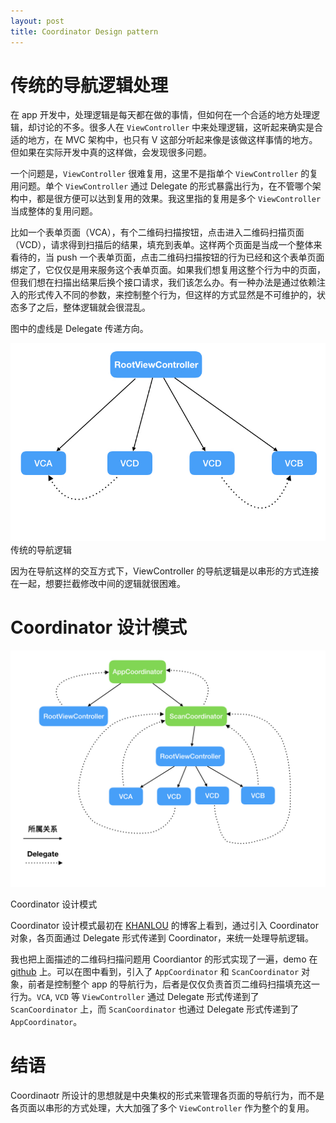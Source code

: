 ```yaml
---
layout: post
title: Coordinator Design pattern
---
```


# 传统的导航逻辑处理
在 app 开发中，处理逻辑是每天都在做的事情，但如何在一个合适的地方处理逻辑，却讨论的不多。很多人在 `ViewController` 中来处理逻辑，这听起来确实是合适的地方，在 MVC 架构中，也只有 V 这部分听起来像是该做这样事情的地方。但如果在实际开发中真的这样做，会发现很多问题。

一个问题是，`ViewController` 很难复用，这里不是指单个 `ViewController` 的复用问题。单个 `ViewController` 通过 Delegate 的形式暴露出行为，在不管哪个架构中，都是很方便可以达到复用的效果。我这里指的复用是多个 `ViewController` 当成整体的复用问题。

比如一个表单页面（VCA），有个二维码扫描按钮，点击进入二维码扫描页面（VCD），请求得到扫描后的结果，填充到表单。这样两个页面是当成一个整体来看待的，当 push 一个表单页面，点击二维码扫描按钮的行为已经和这个表单页面绑定了，它仅仅是用来服务这个表单页面。如果我们想复用这整个行为中的页面，但我们想在扫描出结果后换个接口请求，我们该怎么办。有一种办法是通过依赖注入的形式传入不同的参数，来控制整个行为，但这样的方式显然是不可维护的，状态多了之后，整体逻辑就会很混乱。

图中的虚线是 Delegate 传递方向。

![001](/static/coordinator/002.jpeg)
传统的导航逻辑



因为在导航这样的交互方式下，ViewController 的导航逻辑是以串形的方式连接在一起，想要拦截修改中间的逻辑就很困难。

# Coordinator 设计模式
![001](/static/coordinator/001.jpeg)

Coordinator 设计模式



Coordinator 设计模式最初在 [KHANLOU](http://khanlou.com/2015/01/the-coordinator/) 的博客上看到，通过引入 Coordinator 对象，各页面通过 Delegate 形式传递到 Coordinator，来统一处理导航逻辑。

我也把上面描述的二维码扫描问题用 Coordiantor 的形式实现了一遍，demo 在 [github][coordinator-demo] 上。可以在图中看到，引入了 `AppCoordinator` 和 `ScanCoordinator` 对象，前者是控制整个 app 的导航行为，后者是仅仅负责首页二维码扫描填充这一行为。`VCA`, `VCD` 等 `ViewController` 通过 Delegate 形式传递到了 `ScanCoordinator` 上，而 `ScanCoordinator` 也通过 Delegate 形式传递到了 `AppCoordinator`。



# 结语

Coordinaotr 所设计的思想就是中央集权的形式来管理各页面的导航行为，而不是各页面以串形的方式处理，大大加强了多个 `ViewController` 作为整个的复用。



[coordinator]: http://khanlou.com/2015/01/the-coordinator/
[coordinator-demo]: https://github.com/songzhou21/CoordinatorDesignPatternDemo